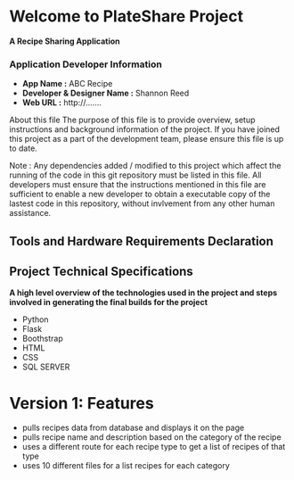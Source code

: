 # Welcome to PlateShare Project
**A Recipe Sharing Application**

### Application Developer Information
- **App Name :** ABC Recipe
- **Developer & Designer Name :** Shannon Reed
- **Web URL :** http://.......


About this file
The purpose of this file is to provide overview, setup instructions and background information of the project. If you have joined this project as a part of the development team, please ensure this file is up to date.

Note : Any dependencies added / modified to this project which affect the running of the code in this git repository must be listed in this file. All developers must ensure that the instructions mentioned in this file are sufficient to enable a new developer to obtain a executable copy of the lastest code in this repository, without invlvement from any other human assistance.

## Tools and Hardware Requirements Declaration

## Project Technical Specifications
**A high level overview of the technologies used in the project and steps involved in generating the final builds for the project**
- Python
- Flask
- Boothstrap
- HTML
- CSS
- SQL SERVER

# Version 1: Features
- pulls recipes data from database and displays it on the page
- pulls recipe name and description based on the category of the recipe
- uses a different route for each recipe type to get a list of recipes of that type
- uses 10 different files for a list recipes for each category 


